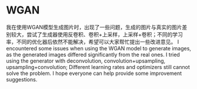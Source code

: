# WGAN
我在使用WGAN模型生成图片时，出现了一些问题，生成的图片与真实的图片差别较大，尝试了生成器使用反卷积、卷积+上采样，上采样+卷积；不同的学习率，不同的优化器后依然不能解决，希望可以大家帮忙提出一些改进意见。
I encountered some issues when using the WGAN model to generate images, as the generated images differed significantly from the real ones. I tried using the generator with deconvolution, convolution+upsampling, upsampling+convolution; Different learning rates and optimizers still cannot solve the problem. I hope everyone can help provide some improvement suggestions.
